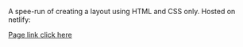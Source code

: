 A spee-run of creating a layout using HTML and CSS only.
Hosted on netlify:

[Page link click here](https://regal-khapse-362c39.netlify.app/)